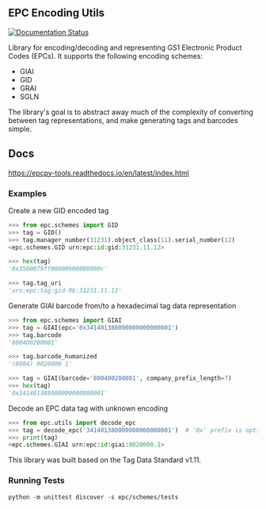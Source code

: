EPC Encoding Utils
------------------

[![Documentation Status](https://readthedocs.org/projects/epcpy-tools/badge/?version=latest)](https://epcpy-tools.readthedocs.io/en/latest/?badge=latest)

Library for encoding/decoding and representing GS1 Electronic Product Codes (EPCs). It supports the following encoding schemes:

- GIAI
- GID
- GRAI
- SGLN

The library's goal is to abstract away much of the complexity of converting between tag representations, and make generating tags and barcodes simple.


## Docs

https://epcpy-tools.readthedocs.io/en/latest/index.html


### Examples

Create a new GID encoded tag

```python
>>> from epc.schemes import GID
>>> tag = GID()
>>> tag.manager_number(31231).object_class(11).serial_number(12)
<epc.schemes.GID urn:epc:id:gid:31231.11.12>

>>> hex(tag)
'0x3500079ff00000b00000000c'

>>> tag.tag_uri
'urn:epc:tag:gid-96:31231.11.12'
```

Generate GIAI barcode from/to a hexadecimal tag data representation

```python
>>> from epc.schemes import GIAI
>>> tag = GIAI(epc='0x341401388000000000000001')
>>> tag.barcode
'800400200001'

>>> tag.barcode_humanized
'(8004) 0020000 1'

>>> tag = GIAI(barcode='800400200001', company_prefix_length=7)
>>> hex(tag)
'0x341401388000000000000001'
```

Decode an EPC data tag with unknown encoding

```python
>>> from epc.utils import decode_epc
>>> tag = decode_epc('341401388000000000000001')  # '0x' prefix is optional
>>> print(tag)
<epc.schemes.GIAI urn:epc:id:giai:0020000.1>
```

This library was built based on the Tag Data Standard v1.11.


### Running Tests

```shell
python -m unittest discover -s epc/schemes/tests
```
